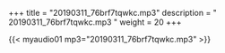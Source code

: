 +++
title = "20190311_76brf7tqwkc.mp3"
description = " 20190311_76brf7tqwkc.mp3 "
weight = 20
+++

{{< myaudio01 mp3="20190311_76brf7tqwkc.mp3" >}}

